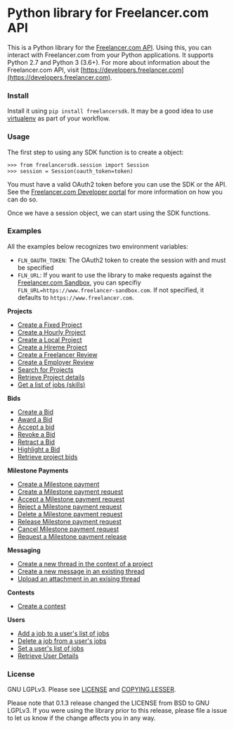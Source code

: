 # Python library for Freelancer.com API

This is a Python library for the [Freelancer.com API](https://developers.freelancer.com).
Using this, you can interact with Freelancer.com from your Python applications. It supports
Python 2.7 and Python 3 (3.6+). For more about information about the Freelancer.com API, 
visit [https://developers.freelancer.com](https://developers.freelancer.com).


### Install

Install it using `pip install freelancersdk`. It may be a good
idea to use
[virtualenv](https://virtualenv.readthedocs.org/en/latest/) as part of
your workflow.

### Usage

The first step to using any SDK function is to create a
object:

```
>>> from freelancersdk.session import Session
>>> session = Session(oauth_token=token)
```

You must have a valid OAuth2 token before you can use the SDK or
the API. See the [Freelancer.com Developer portal](https://developers.freelancer.com) for more information
on how you can do so.

Once we have a session object, we can start using the SDK
functions. 

### Examples

All the examples below recognizes two environment variables:

- `FLN_OAUTH_TOKEN`: The OAuth2 token to create the session with and must be specified
- `FLN_URL`: If you want to use the library to make requests against the 
   [Freelancer.com Sandbox](https://developers.fln.flnltd.com/docs/api-overview/sandbox-environment),
   you can specifiy `FLN_URL=https://www.freelancer-sandbox.com`. If not specified, it defaults to
   `https://www.freelancer.com`.

**Projects**

- [Create a Fixed Project](examples/create_project.py)
- [Create a Hourly Project](examples/create_hourly_project.py)
- [Create a Local Project](examples/create_local_project.py)
- [Create a Hireme Project](examples/create_hireme_project.py)
- [Create a Freelancer Review](examples/create_freelancer_review.py)
- [Create a Employer Review](examples/create_employer_review.py)
- [Search for Projects](examples/search_projects.py)
- [Retrieve Project details](examples/get_projects.py)
- [Get a list of jobs (skills)](examples/get_jobs.py)

**Bids**

- [Create a Bid](examples/place_project_bid.py)
- [Award a Bid](examples/award_project_bid.py)
- [Accept a bid](examples/accept_project_bid.py)
- [Revoke a Bid](examples/revoke_project_bid.py)
- [Retract a Bid](examples/retract_project_bid.py)
- [Highlight a Bid](examples/highlight_project_bid.py)
- [Retrieve project bids](examples/get_bids.py)

**Milestone Payments**

- [Create a Milestone payment](examples/create_milestone_payment.py)
- [Create a Milestone payment request](examples/create_milestone_request.py)
- [Accept a Milestone payment request](examples/accept_milestone_request.py)
- [Reject a Milestone payment request](examples/reject_milestone_request.py)
- [Delete a Milestone payment request](examples/delete_milestone_request.py)
- [Release Milestone payment request](examples/release_milestone_payment.py)
- [Cancel Milestone payment request](examples/cancel_milestone_payment.py)
- [Request a Milestone payment release](examples/request_release_milestone_payment.py)


**Messaging**

- [Create a new thread in the context of a project](examples/create_message_project_thread.py)
- [Create a new message in an existing thread](examples/create_message.py)
- [Upload an attachment in an exising thread](examples/create_message_with_attachment.py)

**Contests**

- [Create a contest](examples/create_contest.py)

**Users**

- [Add a job to a user's list of jobs](examples/add_user_jobs.py)
- [Delete a job from a user's jobs](examples/delete_user_jobs.py)
- [Set a user's list of jobs](examples/set_user_jobs.py)
- [Retrieve User Details](examples/get_users.py)


### License

GNU LGPLv3. Please see [LICENSE](LICENSE) and [COPYING.LESSER](COPYING.LESSER).

Please note that 0.1.3 release changed the LICENSE from BSD to GNU LGPLv3. If you
were using the library prior to this release, please file a issue to let us know
if the change affects you in any way.

